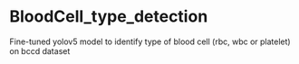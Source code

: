 # BloodCell_type_detection
Fine-tuned yolov5 model to identify type of blood cell (rbc, wbc or platelet) on bccd dataset
